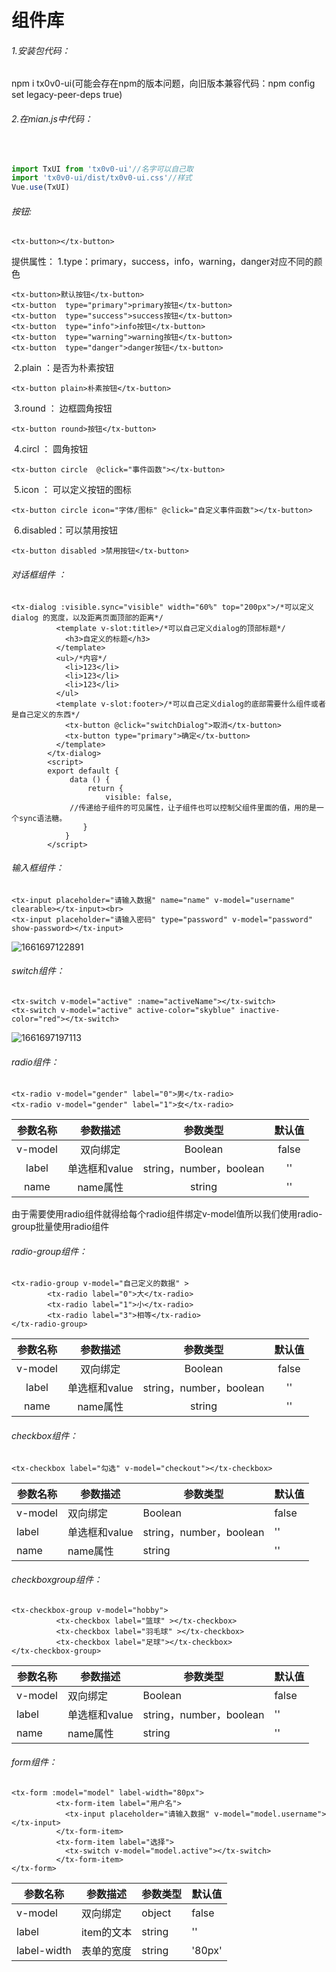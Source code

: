 # 组件库

###### 1.安装包代码：

npm i tx0v0-ui(可能会存在npm的版本问题，向旧版本兼容代码：npm config set legacy-peer-deps true)

###### 2.在mian.js中代码：

​                 

```js
import TxUI from 'tx0v0-ui'//名字可以自己取
import 'tx0v0-ui/dist/tx0v0-ui.css'//样式
Vue.use(TxUI)
```



###### 按钮:

  

```vue
<tx-button></tx-button>
```

  提供属性： 1.type：primary，success，info，warning，danger对应不同的颜色
             

```vue
<tx-button>默认按钮</tx-button>
<tx-button  type="primary">primary按钮</tx-button>
<tx-button  type="success">success按钮</tx-button>
<tx-button  type="info">info按钮</tx-button>
<tx-button  type="warning">warning按钮</tx-button>
<tx-button  type="danger">danger按钮</tx-button>
```

​             2.plain ：是否为朴素按钮

```vue
<tx-button plain>朴素按钮</tx-button>
```

​             3.round ： 边框圆角按钮

```vue
<tx-button round>按钮</tx-button>      
```

​	 4.circl ： 圆角按钮

```vue
<tx-button circle  @click="事件函数"></tx-button>
```

​             5.icon ： 可以定义按钮的图标

```vue
<tx-button circle icon="字体/图标" @click="自定义事件函数"></tx-button>
```

​             6.disabled：可以禁用按钮

```vue
<tx-button disabled >禁用按钮</tx-button>
```

######        对话框组件 ：

```vue
<tx-dialog :visible.sync="visible" width="60%" top="200px">/*可以定义dialog 的宽度，以及距离页面顶部的距离*/
          <template v-slot:title>/*可以自己定义dialog的顶部标题*/
            <h3>自定义的标题</h3>
          </template>
          <ul>/*内容*/
            <li>123</li>
            <li>123</li>
            <li>123</li>
          </ul>
          <template v-slot:footer>/*可以自己定义dialog的底部需要什么组件或者是自己定义的东西*/
            <tx-button @click="switchDialog">取消</tx-button>
            <tx-button type="primary">确定</tx-button>
          </template>
        </tx-dialog>
        <script>
        export default {
 			 data () {
   				 return {
     				 visible: false,
             //传递给子组件的可见属性，让子组件也可以控制父组件里面的值，用的是一个sync语法糖。
     			}
     		}
       	</script>
```

###### 输入框组件：

```vue
<tx-input placeholder="请输入数据" name="name" v-model="username" clearable></tx-input><br>
<tx-input placeholder="请输入密码" type="password" v-model="password" show-password></tx-input>
```

![1661697122891](C:\Users\xin'xin\AppData\Roaming\Typora\typora-user-images\1661697122891.png)

###### switch组件：

```vue
<tx-switch v-model="active" :name="activeName"></tx-switch>
<tx-switch v-model="active" active-color="skyblue" inactive-color="red"></tx-switch>
```

![1661697197113](C:\Users\xin'xin\AppData\Roaming\Typora\typora-user-images\1661697197113.png)

###### radio组件：

```vue
<tx-radio v-model="gender" label="0">男</tx-radio>
<tx-radio v-model="gender" label="1">女</tx-radio>
```

| 参数名称 |   参数描述    |        参数类型         | 默认值 |
| :------: | :-----------: | :---------------------: | :----: |
| v-model  |   双向绑定    |         Boolean         | false  |
|  label   | 单选框和value | string，number，boolean |   ''   |
|   name   |   name属性    |         string          |   ''   |

由于需要使用radio组件就得给每个radio组件绑定v-model值所以我们使用radio-group批量使用radio组件

###### radio-group组件：

```vue
<tx-radio-group v-model="自己定义的数据" >
        <tx-radio label="0">大</tx-radio>
        <tx-radio label="1">小</tx-radio>
        <tx-radio label="3">相等</tx-radio>
</tx-radio-group>
```

| 参数名称 |   参数描述    |        参数类型         | 默认值 |
| :------: | :-----------: | :---------------------: | :----: |
| v-model  |   双向绑定    |         Boolean         | false  |
|  label   | 单选框和value | string，number，boolean |   ''   |
|   name   |   name属性    |         string          |   ''   |

###### checkbox组件：

```vue
<tx-checkbox label="勾选" v-model="checkout"></tx-checkbox>
```

| 参数名称 | 参数描述      | 参数类型                | 默认值 |
| -------- | ------------- | ----------------------- | ------ |
| v-model  | 双向绑定      | Boolean                 | false  |
| label    | 单选框和value | string，number，boolean | ''     |
| name     | name属性      | string                  | ''     |

###### checkboxgroup组件：

```vue
<tx-checkbox-group v-model="hobby">
          <tx-checkbox label="篮球" ></tx-checkbox>
          <tx-checkbox label="羽毛球" ></tx-checkbox>
          <tx-checkbox label="足球"></tx-checkbox>
</tx-checkbox-group>
```

| 参数名称 | 参数描述      | 参数类型                | 默认值 |
| -------- | ------------- | ----------------------- | ------ |
| v-model  | 双向绑定      | Boolean                 | false  |
| label    | 单选框和value | string，number，boolean | ''     |
| name     | name属性      | string                  | ''     |

###### form组件：

```vue
<tx-form :model="model" label-width="80px">
          <tx-form-item label="用户名">
            <tx-input placeholder="请输入数据" v-model="model.username"></tx-input>
          </tx-form-item>
          <tx-form-item label="选择">
            <tx-switch v-model="model.active"></tx-switch>
          </tx-form-item>
</tx-form>
```

| 参数名称    | 参数描述   | 参数类型 | 默认值 |
| ----------- | ---------- | -------- | ------ |
| v-model     | 双向绑定   | object   | false  |
| label       | item的文本 | string   | ''     |
| label-width | 表单的宽度 | string   | '80px' |

